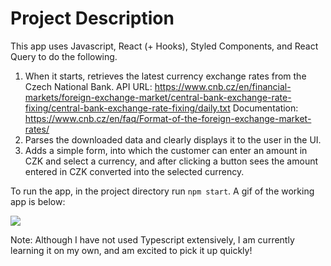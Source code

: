 # Project Description

This app uses Javascript, React (+ Hooks), Styled Components, and React Query to do the following. 

1. When it starts, retrieves the latest currency exchange rates from the Czech National Bank.
   API URL: https://www.cnb.cz/en/financial-markets/foreign-exchange-market/central-bank-exchange-rate-fixing/central-bank-exchange-rate-fixing/daily.txt
   Documentation: https://www.cnb.cz/en/faq/Format-of-the-foreign-exchange-market-rates/
2. Parses the downloaded data and clearly displays it to the user in the UI.
3. Adds a simple form, into which the customer can enter an amount in CZK and select a currency, and after clicking a button sees the amount entered in CZK converted into the selected currency.

To run the app, in the project directory run `npm start`. A gif of the working app is below: 

![](https://github.com/iamrita/currency_exchange/blob/main/sample_video.gif)


Note: Although I have not used Typescript extensively, I am currently learning it on my own, and am excited to pick it up quickly!

